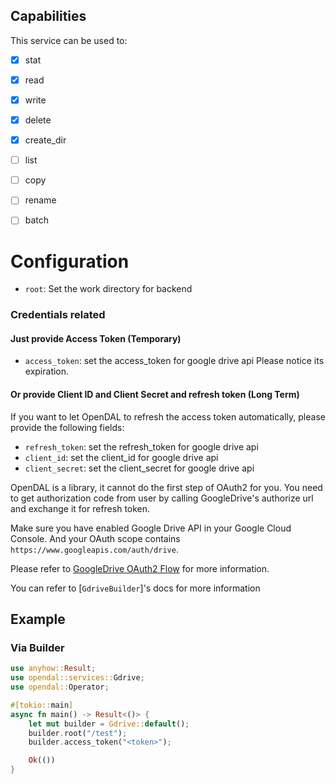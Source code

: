 ## Capabilities

This service can be used to:

- [x] stat
- [x] read
- [x] write
- [x] delete
- [x] create_dir
- [ ] list
- [ ] copy
- [ ] rename
- [ ] batch


# Configuration

- `root`: Set the work directory for backend

### Credentials related

#### Just provide Access Token (Temporary)

- `access_token`: set the access_token for google drive api
Please notice its expiration.

#### Or provide Client ID and Client Secret and refresh token (Long Term)

If you want to let OpenDAL to refresh the access token automatically,
please provide the following fields:

- `refresh_token`: set the refresh_token for google drive api
- `client_id`: set the client_id for google drive api
- `client_secret`: set the client_secret for google drive api

OpenDAL is a library, it cannot do the first step of OAuth2 for you.
You need to get authorization code from user by calling GoogleDrive's authorize url
and exchange it for refresh token.

Make sure you have enabled Google Drive API in your Google Cloud Console.
And your OAuth scope contains `https://www.googleapis.com/auth/drive`.

Please refer to [GoogleDrive OAuth2 Flow](https://developers.google.com/identity/protocols/oauth2/)
for more information.

You can refer to [`GdriveBuilder`]'s docs for more information

## Example

### Via Builder

```rust
use anyhow::Result;
use opendal::services::Gdrive;
use opendal::Operator;

#[tokio::main]
async fn main() -> Result<()> {
    let mut builder = Gdrive::default();
    builder.root("/test");
    builder.access_token("<token>");

    Ok(())
}

